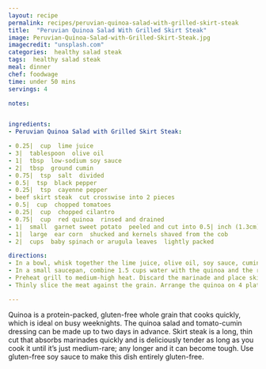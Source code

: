 ```yaml
---
layout: recipe
permalink: recipes/peruvian-quinoa-salad-with-grilled-skirt-steak
title:  "Peruvian Quinoa Salad With Grilled Skirt Steak"
image: Peruvian-Quinoa-Salad-with-Grilled-Skirt-Steak.jpg
imagecredit: "unsplash.com"
categories:  healthy salad steak
tags:  healthy salad steak
meal: dinner
chef: foodwage
time: under 50 mins
servings: 4

notes:


ingredients:
- Peruvian Quinoa Salad with Grilled Skirt Steak:

- 0.25|  cup  lime juice
- 3|  tablespoon  olive oil
- 1|  tbsp  low-sodium soy sauce
- 2|  tbsp  ground cumin
- 0.75|  tsp  salt  divided
- 0.5|  tsp  black pepper
- 0.25|  tsp  cayenne pepper
- beef skirt steak  cut crosswise into 2 pieces
- 0.5|  cup  chopped tomatoes
- 0.25|  cup  chopped cilantro
- 0.75|  cup  red quinoa  rinsed and drained
- 1|  small  garnet sweet potato  peeled and cut into 0.5| inch (1.3cm) cubes
- 1|  large  ear corn  shucked and kernels shaved from the cob
- 2|  cups  baby spinach or arugula leaves  lightly packed

directions:
- In a bowl, whisk together the lime juice, olive oil, soy sauce, cumin, 0.25| teaspoon of the salt, black pepper and cayenne. Pour 0.25| cup of the mixture into a zip-top bag. Add the beef to the bag and marinate for at least 30 minutes at room temperature and up to 4 hours in the refrigerator. Add the tomatoes and cilantro to the remaining lime juice mixture and set aside.
- In a small saucepan, combine 1.5 cups water with the quinoa and the remaining 0.5 teaspoon salt; stir to combine. Put the sweet potatoes and corn in the pan but do not stir. Bring to a boil over high heat. Cover, reduce heat to low and simmer until the water is absorbed and the grains and sweet potato are tender, 15 minutes. Remove from heat, stir in the spinach and let stand covered for 10 minutes.
- Preheat grill to medium-high heat. Discard the marinade and place skirt steak on the grill. Grill until the steak is medium rare (140°F/60°C), 3–4 minutes per side. Do not overcook or the meat will be tough. Transfer the steak to a cutting board, loosely cover with foil and let rest for 10 minutes.
- Thinly slice the meat against the grain. Arrange the quinoa on 4 plates and place the steak on top. Drizzle with remaining lime-tomato dressing and serve.

---
```


Quinoa is a protein-packed, gluten-free whole grain that cooks quickly, which is ideal on busy weeknights. The quinoa salad and tomato-cumin dressing can be made up to two days in advance. Skirt steak is a long, thin cut that absorbs marinades quickly and is deliciously tender as long as you cook it until it’s just medium-rare; any longer and it can become tough. Use gluten-free soy sauce to make this dish entirely gluten-free.
